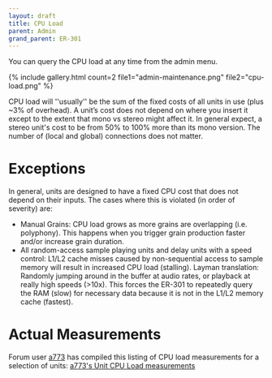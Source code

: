 ```yaml
---
layout: draft
title: CPU Load
parent: Admin
grand_parent: ER-301
---
```


You can query the CPU load at any time from the admin menu.

{% include gallery.html
count=2
file1="admin-maintenance.png"
file2="cpu-load.png"
%}

CPU load will ''usually'' be the sum of the fixed costs of all units in use (plus ~3% of overhead).  A unit’s cost does not depend on where you insert it except to the extent that mono vs stereo might affect it.  In general expect, a stereo unit's cost to be from 50% to 100% more than its mono version. The number of (local and global) connections does not matter.

# Exceptions 
In general, units are designed to have a fixed CPU cost that does not depend on their inputs. The cases where this is violated (in order of severity) are:

* Manual Grains: CPU load grows as more grains are overlapping (i.e. polyphony).  This happens when you trigger grain production faster and/or increase grain duration.
* All random-access sample playing units and delay units with a speed control: L1/L2 cache misses caused by non-sequential access to sample memory will result in increased CPU load (stalling). Layman translation: Randomly jumping around in the buffer at audio rates, or playback at really high speeds (>10x). This forces the ER-301 to repeatedly query the RAM (slow) for necessary data because it is not in the L1/L2 memory cache (fastest).

# Actual Measurements 
Forum user [a773](https://forum.orthogonaldevices.com/u/a773/summary) has compiled this listing of CPU load measurements for a selection of units:
[a773's Unit CPU Load measurements](https://docs.google.com/spreadsheets/d/13hDQcJRfDA45yTufJo0tFy8AQ1Spit78vMehDIb3y0o/edit?usp=sharing)
